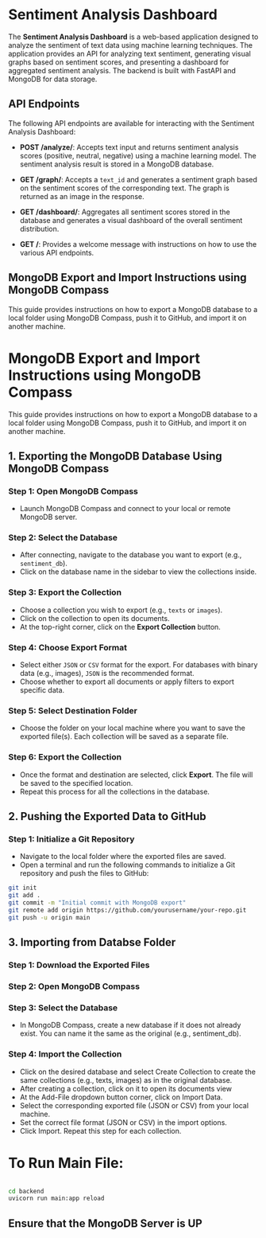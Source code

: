 # Sentiment Analysis Dashboard

The **Sentiment Analysis Dashboard** is a web-based application designed to analyze the sentiment of text data using machine learning techniques. The application provides an API for analyzing text sentiment, generating visual graphs based on sentiment scores, and presenting a dashboard for aggregated sentiment analysis. The backend is built with FastAPI and MongoDB for data storage.

## API Endpoints

The following API endpoints are available for interacting with the Sentiment Analysis Dashboard:

- **POST /analyze/**: Accepts text input and returns sentiment analysis scores (positive, neutral, negative) using a machine learning model. The sentiment analysis result is stored in a MongoDB database.

- **GET /graph/**: Accepts a `text_id` and generates a sentiment graph based on the sentiment scores of the corresponding text. The graph is returned as an image in the response.

- **GET /dashboard/**: Aggregates all sentiment scores stored in the database and generates a visual dashboard of the overall sentiment distribution.

- **GET /**: Provides a welcome message with instructions on how to use the various API endpoints.

## MongoDB Export and Import Instructions using MongoDB Compass

This guide provides instructions on how to export a MongoDB database to a local folder using MongoDB Compass, push it to GitHub, and import it on another machine.

# MongoDB Export and Import Instructions using MongoDB Compass

This guide provides instructions on how to export a MongoDB database to a local folder using MongoDB Compass, push it to GitHub, and import it on another machine.

## 1. Exporting the MongoDB Database Using MongoDB Compass

### Step 1: Open MongoDB Compass
- Launch MongoDB Compass and connect to your local or remote MongoDB server.

### Step 2: Select the Database
- After connecting, navigate to the database you want to export (e.g., `sentiment_db`).
- Click on the database name in the sidebar to view the collections inside.

### Step 3: Export the Collection
- Choose a collection you wish to export (e.g., `texts` or `images`).
- Click on the collection to open its documents.
- At the top-right corner, click on the **Export Collection** button.

### Step 4: Choose Export Format
- Select either `JSON` or `CSV` format for the export. For databases with binary data (e.g., images), `JSON` is the recommended format.
- Choose whether to export all documents or apply filters to export specific data.

### Step 5: Select Destination Folder
- Choose the folder on your local machine where you want to save the exported file(s). Each collection will be saved as a separate file.

### Step 6: Export the Collection
- Once the format and destination are selected, click **Export**. The file will be saved to the specified location.
- Repeat this process for all the collections in the database.

## 2. Pushing the Exported Data to GitHub

### Step 1: Initialize a Git Repository
- Navigate to the local folder where the exported files are saved.
- Open a terminal and run the following commands to initialize a Git repository and push the files to GitHub:

```bash
git init
git add .
git commit -m "Initial commit with MongoDB export"
git remote add origin https://github.com/yourusername/your-repo.git
git push -u origin main


```
## 3. Importing from Databse Folder

### Step 1: Download the Exported Files

### Step 2: Open MongoDB Compass

### Step 3: Select the Database
- In MongoDB Compass, create a new database if it does not already exist. You can name it the same as the original (e.g., sentiment_db).

### Step 4: Import the Collection
- Click on the desired database and select Create Collection to create the same collections (e.g., texts, images) as in the original database.
- After creating a collection, click on it to open its documents view
- At the Add-File dropdown button corner, click on Import Data.
- Select the corresponding exported file (JSON or CSV) from your local machine.
- Set the correct file format (JSON or CSV) in the import options.
- Click Import. Repeat this step for each collection.



# To Run Main File:

```bash

cd backend
uvicorn run main:app reload

```

## Ensure that the MongoDB Server is UP


